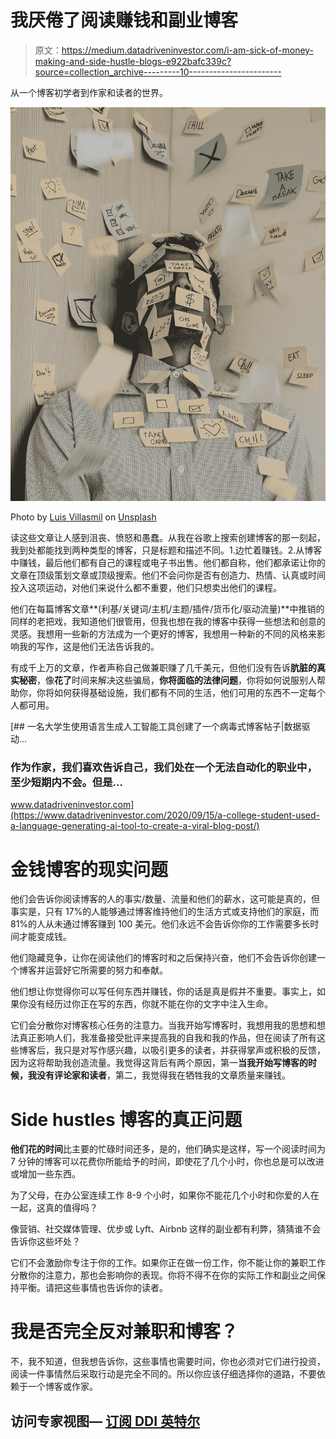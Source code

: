 # 我厌倦了阅读赚钱和副业博客

> 原文：<https://medium.datadriveninvestor.com/i-am-sick-of-money-making-and-side-hustle-blogs-e922bafc339c?source=collection_archive---------10----------------------->

从一个博客初学者到作家和读者的世界。

![](img/717c97cee183d245db3d94c121d3d732.png)

Photo by [Luis Villasmil](https://unsplash.com/@villxsmil?utm_source=medium&utm_medium=referral) on [Unsplash](https://unsplash.com?utm_source=medium&utm_medium=referral)

读这些文章让人感到沮丧、愤怒和愚蠢。从我在谷歌上搜索创建博客的那一刻起，我到处都能找到两种类型的博客，只是标题和描述不同。1.边忙着赚钱。2.从博客中赚钱，最后他们都有自己的课程或电子书出售。他们都自称，他们都承诺让你的文章在顶级策划文章或顶级搜索。他们不会问你是否有创造力、热情、认真或时间投入这项运动，对他们来说什么都不重要，他们只想卖出他们的课程。

他们在每篇博客文章**(利基/关键词/主机/主题/插件/货币化/驱动流量)**中推销的同样的老把戏，我知道他们很管用，但我也想在我的博客中获得一些想法和创意的灵感。我想用一些新的方法成为一个更好的博客，我想用一种新的不同的风格来影响我的写作，这是他们无法告诉我的。

有成千上万的文章，作者声称自己做兼职赚了几千美元，但他们没有告诉**肮脏的真实秘密**，像**花了**时间来解决这些骗局，**你将面临的法律问题**，你将如何说服别人帮助你，你将如何获得基础设施，我们都有不同的生活，他们可用的东西不一定每个人都可用。

[](https://www.datadriveninvestor.com/2020/09/15/a-college-student-used-a-language-generating-ai-tool-to-create-a-viral-blog-post/) [## 一名大学生使用语言生成人工智能工具创建了一个病毒式博客帖子|数据驱动…

### 作为作家，我们喜欢告诉自己，我们处在一个无法自动化的职业中，至少短期内不会。但是…

www.datadriveninvestor.com](https://www.datadriveninvestor.com/2020/09/15/a-college-student-used-a-language-generating-ai-tool-to-create-a-viral-blog-post/) 

# **金钱博客的现实问题**

他们会告诉你阅读博客的人的事实/数量、流量和他们的薪水，这可能是真的，但事实是，只有 17%的人能够通过博客维持他们的生活方式或支持他们的家庭，而 81%的人从未通过博客赚到 100 美元。他们永远不会告诉你你的工作需要多长时间才能变成钱。

他们隐藏竞争，让你在阅读他们的博客时和之后保持兴奋，他们不会告诉你创建一个博客并运营好它所需要的努力和奉献。

他们想让你觉得你可以写任何东西并赚钱，你的话是真是假并不重要。事实上，如果你没有经历过你正在写的东西，你就不能在你的文字中注入生命。

它们会分散你对博客核心任务的注意力。当我开始写博客时，我想用我的思想和想法真正影响人们，我准备接受批评来提高我的自我和我的作品，但在阅读了所有这些博客后，我只是对写作感兴趣，以吸引更多的读者，并获得掌声或积极的反馈，因为这将帮助我创造流量。我觉得这背后有两个原因，第一**当我开始写博客的时候，我没有评论家和读者**，第二，我觉得我在牺牲我的文章质量来赚钱。

# Side hustles 博客的真正问题

**他们花的时间**比主要的忙碌时间还多，是的，他们确实是这样，写一个阅读时间为 7 分钟的博客可以花费你所能给予的时间，即使花了几个小时，你也总是可以改进或增加一些东西。

为了父母，在办公室连续工作 8-9 个小时，如果你不能花几个小时和你爱的人在一起，这真的值得吗？

像营销、社交媒体管理、优步或 Lyft、Airbnb 这样的副业都有利弊，猜猜谁不会告诉你这些坏处？

它们不会激励你专注于你的工作。如果你正在做一份工作，你不能让你的兼职工作分散你的注意力，那也会影响你的表现。你将不得不在你的实际工作和副业之间保持平衡。请把这些事情也告诉你的读者。

# 我是否完全反对兼职和博客？

不，我不知道，但我想告诉你，这些事情也需要时间，你也必须对它们进行投资，阅读一件事情然后采取行动是完全不同的。所以你应该仔细选择你的道路，不要依赖于一个博客或作家。

## 访问专家视图— [订阅 DDI 英特尔](https://datadriveninvestor.com/ddi-intel)